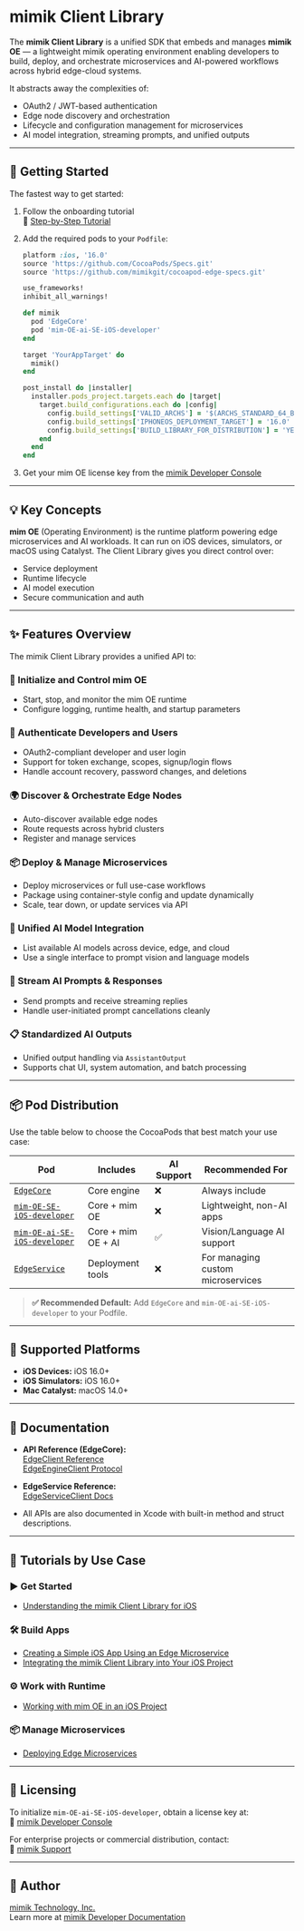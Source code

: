 # mimik Client Library

The **mimik Client Library** is a unified SDK that embeds and manages **mimik OE** — a lightweight mimik operating environment enabling developers to build, deploy, and orchestrate microservices and AI-powered workflows across hybrid edge-cloud systems.

It abstracts away the complexities of:
- OAuth2 / JWT-based authentication
- Edge node discovery and orchestration
- Lifecycle and configuration management for microservices
- AI model integration, streaming prompts, and unified outputs

---

## 🚀 Getting Started

The fastest way to get started:

1. Follow the onboarding tutorial  
   📘 [Step-by-Step Tutorial](https://devdocs.mimik.com/tutorials/01-submenu/02-submenu/02-index)

2. Add the required pods to your `Podfile`:
 
   ```ruby
   platform :ios, '16.0'
   source 'https://github.com/CocoaPods/Specs.git'
   source 'https://github.com/mimikgit/cocoapod-edge-specs.git'

   use_frameworks!
   inhibit_all_warnings!

   def mimik
     pod 'EdgeCore'
     pod 'mim-OE-ai-SE-iOS-developer'
   end

   target 'YourAppTarget' do
     mimik()
   end

   post_install do |installer|
     installer.pods_project.targets.each do |target|
       target.build_configurations.each do |config|
         config.build_settings['VALID_ARCHS'] = '$(ARCHS_STANDARD_64_BIT)'
         config.build_settings['IPHONEOS_DEPLOYMENT_TARGET'] = '16.0'
         config.build_settings['BUILD_LIBRARY_FOR_DISTRIBUTION'] = 'YES'
       end
     end
   end
   ```

3. Get your mim OE license key from the [mimik Developer Console](https://developer.mimik.com/console)

---

## 💡 Key Concepts

**mim OE** (Operating Environment) is the runtime platform powering edge microservices and AI workloads. It can run on iOS devices, simulators, or macOS using Catalyst. The Client Library gives you direct control over:

- Service deployment
- Runtime lifecycle
- AI model execution
- Secure communication and auth

---

## ✨ Features Overview

The mimik Client Library provides a unified API to:

### 🔧 Initialize and Control mim OE
- Start, stop, and monitor the mim OE runtime
- Configure logging, runtime health, and startup parameters

### 🔐 Authenticate Developers and Users
- OAuth2-compliant developer and user login
- Support for token exchange, scopes, signup/login flows
- Handle account recovery, password changes, and deletions

### 🌍 Discover & Orchestrate Edge Nodes
- Auto-discover available edge nodes
- Route requests across hybrid clusters
- Register and manage services

### 📦 Deploy & Manage Microservices
- Deploy microservices or full use-case workflows
- Package using container-style config and update dynamically
- Scale, tear down, or update services via API

### 🤖 Unified AI Model Integration
- List available AI models across device, edge, and cloud
- Use a single interface to prompt vision and language models

### 🔁 Stream AI Prompts & Responses
- Send prompts and receive streaming replies
- Handle user-initiated prompt cancellations cleanly

### 📋 Standardized AI Outputs
- Unified output handling via `AssistantOutput`
- Supports chat UI, system automation, and batch processing

---

## 📦 Pod Distribution

Use the table below to choose the CocoaPods that best match your use case:

| Pod | Includes | AI Support | Recommended For |
|-----|----------|------------|------------------|
| [`EdgeCore`](https://github.com/mimikgit/cocoapod-EdgeCore) | Core engine | ❌ | Always include |
| [`mim-OE-SE-iOS-developer`](https://github.com/mimikgit/cocoapod-mim-OE-SE-iOS-developer) | Core + mim OE | ❌ | Lightweight, non-AI apps |
| [`mim-OE-ai-SE-iOS-developer`](https://github.com/mimikgit/cocoapod-mim-OE-ai-SE-iOS-developer) | Core + mim OE + AI | ✅ | Vision/Language AI support |
| [`EdgeService`](https://github.com/mimikgit/cocoapod-EdgeService) | Deployment tools | ❌ | For managing custom microservices |

> **✅ Recommended Default:** Add `EdgeCore` and `mim-OE-ai-SE-iOS-developer` to your Podfile.

---

## 📱 Supported Platforms

- **iOS Devices:** iOS 16.0+
- **iOS Simulators:** iOS 16.0+
- **Mac Catalyst:** macOS 14.0+

---

## 📄 Documentation

- **API Reference (EdgeCore):**  
  [EdgeClient Reference](https://mimikgit.github.io/cocoapod-EdgeCore/documentation/edgecore/edgeclient)  
  [EdgeEngineClient Protocol](https://mimikgit.github.io/cocoapod-EdgeCore/documentation/edgecore/edgeengineclient)

- **EdgeService Reference:**  
  [EdgeServiceClient Docs](https://mimikgit.github.io/cocoapod-EdgeService/documentation/edgeservice)

- All APIs are also documented in Xcode with built-in method and struct descriptions.

---

## 🧪 Tutorials by Use Case

### ▶️ Get Started
- [Understanding the mimik Client Library for iOS](https://devdocs.mimik.com/key-concepts/10-index)

### 🛠️ Build Apps
- [Creating a Simple iOS App Using an Edge Microservice](https://devdocs.mimik.com/tutorials/01-submenu/02-submenu/01-index)
- [Integrating the mimik Client Library into Your iOS Project](https://devdocs.mimik.com/tutorials/01-submenu/02-submenu/02-index)

### ⚙️ Work with Runtime
- [Working with mim OE in an iOS Project](https://devdocs.mimik.com/tutorials/01-submenu/02-submenu/03-index)

### 📦 Manage Microservices
- [Deploying Edge Microservices](https://devdocs.mimik.com/tutorials/01-submenu/02-submenu/04-index)

---

## 📜 Licensing

To initialize `mim-OE-ai-SE-iOS-developer`, obtain a license key at:  
🔐 [mimik Developer Console](https://developer.mimik.com/console)

For enterprise projects or commercial distribution, contact:  
💼 [mimik Support](https://mimik.com/contact-us/)

---

## 👤 Author

[mimik Technology, Inc.](https://mimik.com)  
Learn more at [mimik Developer Documentation](https://devdocs.mimik.com)
